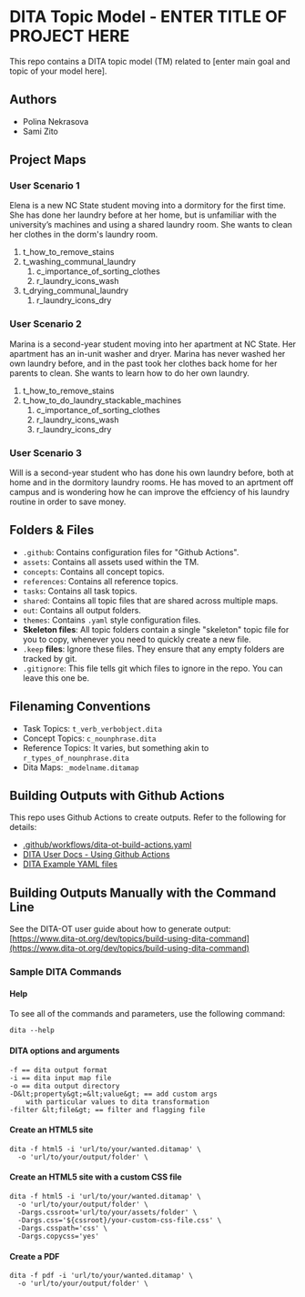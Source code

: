 # DITA Topic Model - ENTER TITLE OF PROJECT HERE

This repo contains a DITA topic model (TM) related to [enter main goal and topic of your model here].

## Authors

- Polina Nekrasova
- Sami Zito

## Project Maps

### User Scenario 1

Elena is a new NC State student moving into a dormitory for the first time. She has done her laundry before at her home, but is unfamiliar with the university’s machines and using a shared laundry room. She wants to clean her clothes in the 
dorm's laundry room.

1. t_how_to_remove_stains
2. t_washing_communal_laundry
   1. c_importance_of_sorting_clothes
   2. r_laundry_icons_wash
3. t_drying_communal_laundry
   1. r_laundry_icons_dry

### User Scenario 2

Marina is a second-year student moving into her apartment at NC State. Her apartment has an in-unit washer and dryer. Marina has never washed her own laundry before, and in the past took her clothes back home for her parents to clean. She wants to learn how to do her own laundry.

1. t_how_to_remove_stains
2. t_how_to_do_laundry_stackable_machines
   1. c_importance_of_sorting_clothes
   2. r_laundry_icons_wash
   3. r_laundry_icons_dry

### User Scenario 3

Will is a second-year student who has done his own laundry before, both at home and in the dormitory laundry rooms. He has moved to an aprtment off campus and is wondering how he can improve the effciency of his laundry routine in order to save money.



## Folders &amp; Files

- `.github`: Contains configuration files for "Github Actions".
- `assets`: Contains all assets used within the TM.
- `concepts`: Contains all concept topics.
- `references`: Contains all reference topics.
- `tasks`: Contains all task topics.
- `shared`: Contains all topic files that are shared across multiple maps.
- `out`: Contains all output folders.
- `themes`: Contains `.yaml` style configuration files.
- **Skeleton files**: All topic folders contain a single "skeleton" topic file for you to copy, whenever you need to quickly create a new file.
- `.keep` **files**: Ignore these files. They ensure that any empty folders are tracked by git. 
- `.gitignore`: This file tells git which files to ignore in the repo. You can leave this one be.

## Filenaming Conventions

- Task Topics: `t_verb_verbobject.dita`
- Concept Topics: `c_nounphrase.dita`
- Reference Topics: It varies, but something akin to `r_types_of_nounphrase.dita`
- Dita Maps: `_modelname.ditamap`

## Building Outputs with Github Actions

This repo uses Github Actions to create outputs. Refer to the following for details: 

- [.github/workflows/dita-ot-build-actions.yaml](.github/workflows/dita-ot-build-actions.yaml)
- [DITA User Docs - Using Github Actions](https://www.dita-ot.org/dev/topics/using-github-actions)
- [DITA Example YAML files](https://github.com/dita-ot/docs/blob/develop/samples/github-actions/build-using-a-project-file.yaml)

## Building Outputs Manually with the Command Line

See the DITA-OT user guide about how to generate output: [https://www.dita-ot.org/dev/topics/build-using-dita-command](https://www.dita-ot.org/dev/topics/build-using-dita-command)

### Sample DITA Commands

#### Help

To see all of the commands and parameters, use the following command:

```
dita --help
```

#### DITA options and arguments

```
-f == dita output format
-i == dita input map file
-o == dita output directory
-D&lt;property&gt;=&lt;value&gt; == add custom args
    with particular values to dita transformation
-filter &lt;file&gt; == filter and flagging file
```

#### Create an HTML5 site

```
dita -f html5 -i 'url/to/your/wanted.ditamap' \
  -o 'url/to/your/output/folder' \
```

#### Create an HTML5 site with a custom CSS file

```
dita -f html5 -i 'url/to/your/wanted.ditamap' \
  -o 'url/to/your/output/folder' \
  -Dargs.cssroot='url/to/your/assets/folder' \
  -Dargs.css='${cssroot}/your-custom-css-file.css' \
  -Dargs.csspath='css' \
  -Dargs.copycss='yes'
```

#### Create a PDF

```
dita -f pdf -i 'url/to/your/wanted.ditamap' \
  -o 'url/to/your/output/folder' \
```
